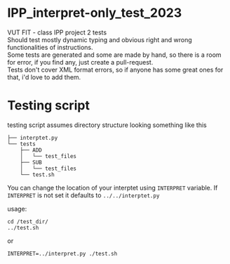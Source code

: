# IPP_interpret-only_test_2023
VUT FIT - class IPP project 2 tests<br>
Should test mostly dynamic typing and obvious right and wrong functionalities of instructions.<br>
Some tests are generated and some are made by hand, so there is a room for error, if you find any, just create a pull-request.<br>
Tests don't cover XML format errors, so if anyone has some great ones for that, i'd love to add them.<br>

# Testing script

testing script assumes directory structure looking something like this
```
├── interptet.py
└── tests
    ├── ADD
    │   └── test_files
    ├── SUB
    │   └── test_files
    └── test.sh
```
You can change the location of your interptet using `INTERPRET` variable.
If `INTERPRET` is not set it defaults to `../../interptet.py`

usage:

```
cd /test_dir/
../test.sh
```

or

`INTERPRET=../interpret.py ./test.sh`

